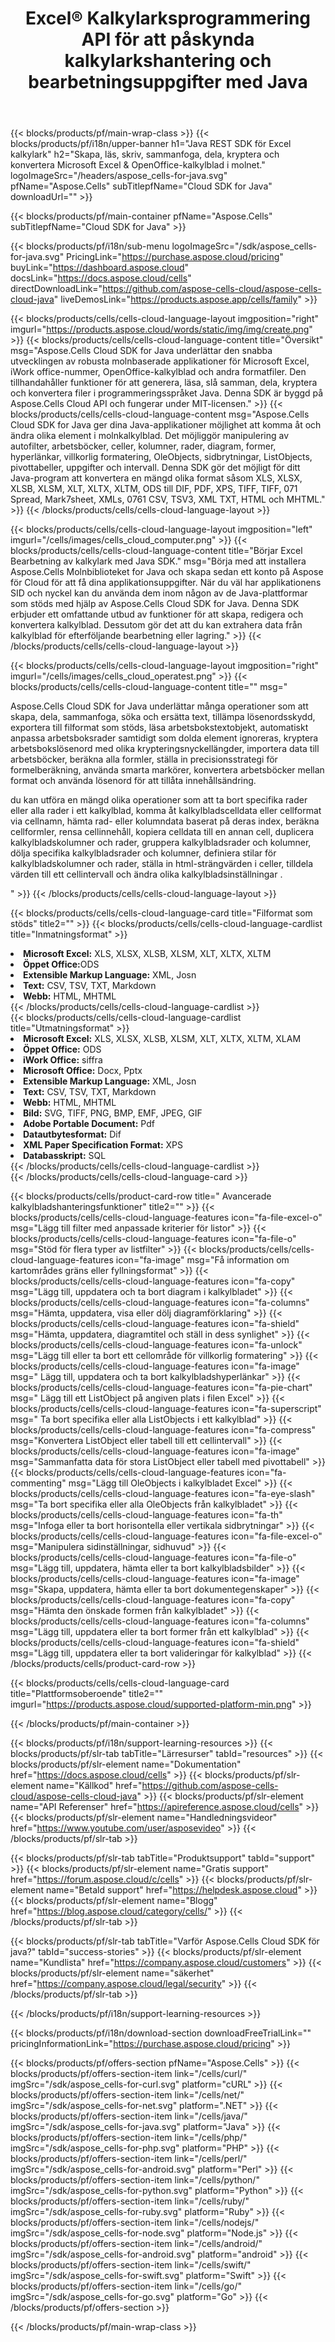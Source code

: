 ﻿---
title: Excel® Kalkylarksprogrammering API för att påskynda kalkylarkshantering och bearbetningsuppgifter med Java
description: API stöd för att bygga plattformsoberoende applikationer med möjlighet att generera, modifiera, konvertera, rendera och skriva ut kalkylblad. Det låter utvecklare hantera kalkylblad, rader, kolumner och celler, skapa kalkylbladsinnehåll och stilar från grunden, importera data till kalkylbladen från olika datakällor, lägga till vanliga och komplexa matematiska, finansiella och textformler, skapa och manipulera pivottabeller, diagram , hyperlänkar, kommentarer, ritobjekt och mycket mer.
weight: 90
---
{{< blocks/products/pf/main-wrap-class >}}
{{< blocks/products/pf/i18n/upper-banner h1="Java REST SDK för Excel kalkylark" h2="Skapa, läs, skriv, sammanfoga, dela, kryptera och konvertera Microsoft Excel & OpenOffice-kalkylblad i molnet." logoImageSrc="/headers/aspose_cells-for-java.svg" pfName="Aspose.Cells" subTitlepfName="Cloud SDK for Java" downloadUrl="" >}}

{{< blocks/products/pf/main-container pfName="Aspose.Cells" subTitlepfName="Cloud SDK for Java" >}}

{{< blocks/products/pf/i18n/sub-menu logoImageSrc="/sdk/aspose_cells-for-java.svg" PricingLink="https://purchase.aspose.cloud/pricing" buyLink="https://dashboard.aspose.cloud" docsLink="https://docs.aspose.cloud/cells" directDownloadLink="https://github.com/aspose-cells-cloud/aspose-cells-cloud-java" liveDemosLink="https://products.aspose.app/cells/family" >}}      

{{< blocks/products/cells/cells-cloud-language-layout imgposition="right" imgurl="https://products.aspose.cloud/words/static/img/img/create.png" >}}
    {{< blocks/products/cells/cells-cloud-language-content title="Översikt" msg="Aspose.Cells Cloud SDK for Java underlättar den snabba utvecklingen av robusta molnbaserade applikationer för Microsoft Excel, iWork office-nummer, OpenOffice-kalkylblad och andra formatfiler. Den tillhandahåller funktioner för att generera, läsa, slå samman, dela, kryptera och konvertera filer i programmeringsspråket Java. Denna SDK är byggd på Aspose.Cells Cloud API och fungerar under MIT-licensen." >}}
    {{< blocks/products/cells/cells-cloud-language-content msg="Aspose.Cells Cloud SDK for Java ger dina Java-applikationer möjlighet att komma åt och ändra olika element i molnkalkylblad. Det möjliggör manipulering av autofilter, arbetsböcker, celler, kolumner, rader, diagram, former, hyperlänkar, villkorlig formatering, OleObjects, sidbrytningar, ListObjects, pivottabeller, uppgifter och intervall. Denna SDK gör det möjligt för ditt Java-program att konvertera en mängd olika format såsom XLS, XLSX, XLSB, XLSM, XLT, XLTX, XLTM, ODS till DIF, PDF, XPS, TIFF, TIFF, 071 Spread, Mark7sheet, XMLs, 0761 CSV, TSV3, XML TXT, HTML och MHTML." >}}
{{< /blocks/products/cells/cells-cloud-language-layout >}}
  
{{< blocks/products/cells/cells-cloud-language-layout imgposition="left" imgurl="/cells/images/cells_cloud_computer.png" >}}
    {{< blocks/products/cells/cells-cloud-language-content title="Börjar Excel Bearbetning av kalkylark med Java SDK." msg="Börja med att installera Aspose.Cells Molnbiblioteket for Java och skapa sedan ett konto på Aspose för Cloud för att få dina applikationsuppgifter. När du väl har applikationens SID och nyckel kan du använda dem inom någon av de Java-plattformar som stöds med hjälp av Aspose.Cells Cloud SDK for Java. Denna SDK erbjuder ett omfattande utbud av funktioner för att skapa, redigera och konvertera kalkylblad. Dessutom gör det att du kan extrahera data från kalkylblad för efterföljande bearbetning eller lagring." >}}
{{< /blocks/products/cells/cells-cloud-language-layout >}}  


{{< blocks/products/cells/cells-cloud-language-layout imgposition="right" imgurl="/cells/images/cells_cloud_operatest.png" >}}
    {{< blocks/products/cells/cells-cloud-language-content title="" msg="<p>Aspose.Cells Cloud SDK for Java underlättar många operationer som att skapa, dela, sammanfoga, söka och ersätta text, tillämpa lösenordsskydd, exportera till filformat som stöds, läsa arbetsbokstextobjekt, automatiskt anpassa arbetsboksrader samtidigt som dolda element ignoreras, kryptera arbetsbokslösenord med olika krypteringsnyckellängder, importera data till arbetsböcker, beräkna alla formler, ställa in precisionsstrategi för formelberäkning, använda smarta markörer, konvertera arbetsböcker mellan format och använda lösenord för att tillåta innehållsändring.</p><p>du kan utföra en mängd olika operationer som att ta bort specifika rader eller alla rader i ett kalkylblad, komma åt kalkylbladscelldata eller cellformat via cellnamn, hämta rad- eller kolumndata baserat på deras index, beräkna cellformler, rensa cellinnehåll, kopiera celldata till en annan cell, duplicera kalkylbladskolumner och rader, gruppera kalkylbladsrader och kolumner, dölja specifika kalkylbladsrader och kolumner, definiera stilar för kalkylbladskolumner och rader, ställa in html-strängvärden i celler, tilldela värden till ett cellintervall och ändra olika kalkylbladsinställningar .</p>" >}}
{{< /blocks/products/cells/cells-cloud-language-layout >}}   

{{< blocks/products/cells/cells-cloud-language-card title="Filformat som stöds" title2="" >}}
    {{< blocks/products/cells/cells-cloud-language-cardlist title="Inmatningsformat" >}}
        <li><b>Microsoft Excel:</b> XLS, XLSX, XLSB, XLSM, XLT, XLTX, XLTM</li>
        <li><b>Öppet Office:</b>ODS</li>
        <li><b>Extensible Markup Language:</b> XML, Josn</li>
        <li><b>Text:</b> CSV, TSV, TXT, Markdown</li>
        <li><b>Webb:</b> HTML, MHTML</li>
     {{< /blocks/products/cells/cells-cloud-language-cardlist >}}   
     {{< blocks/products/cells/cells-cloud-language-cardlist title="Utmatningsformat" >}}
        <li><b>Microsoft Excel:</b> XLS, XLSX, XLSB, XLSM, XLT, XLTX, XLTM, XLAM</li>
        <li><b>Öppet Office:</b> ODS</li>
        <li><b>iWork Office:</b> siffra</li>
        <li><b>Microsoft Office:</b> Docx, Pptx</li>
        <li><b>Extensible Markup Language:</b> XML, Josn</li>
        <li><b>Text:</b> CSV, TSV, TXT, Markdown</li>
        <li><b>Webb:</b> HTML, MHTML</li>
        <li><b>Bild:</b> SVG, TIFF, PNG, BMP, EMF, JPEG, GIF</li>
        <li><b>Adobe Portable Document:</b> Pdf</li>
        <li><b>Datautbytesformat:</b> Dif</li>
        <li><b>XML Paper Specification Format:</b> XPS</li>
        <li><b>Databasskript:</b> SQL</li>
     {{< /blocks/products/cells/cells-cloud-language-cardlist >}}   
{{< /blocks/products/cells/cells-cloud-language-card >}}


{{< blocks/products/cells/product-card-row title=" Avancerade kalkylbladshanteringsfunktioner" title2="" >}}
    {{< blocks/products/cells/cells-cloud-language-features icon="fa-file-excel-o" msg="Lägg till filter med anpassade kriterier för listor" >}}
    {{< blocks/products/cells/cells-cloud-language-features icon="fa-file-o" msg="Stöd för flera typer av listfilter" >}}
    {{< blocks/products/cells/cells-cloud-language-features icon="fa-image" msg="Få information om kartområdes gräns eller fyllningsformat" >}}
    {{< blocks/products/cells/cells-cloud-language-features icon="fa-copy" msg="Lägg till, uppdatera och ta bort diagram i kalkylbladet" >}}
    {{< blocks/products/cells/cells-cloud-language-features icon="fa-columns" msg="Hämta, uppdatera, visa eller dölj diagramförklaring" >}}
    {{< blocks/products/cells/cells-cloud-language-features icon="fa-shield" msg="Hämta, uppdatera, diagramtitel och ställ in dess synlighet" >}}
    {{< blocks/products/cells/cells-cloud-language-features icon="fa-unlock" msg="Lägg till eller ta bort ett cellområde för villkorlig formatering" >}}
    {{< blocks/products/cells/cells-cloud-language-features icon="fa-image" msg=" Lägg till, uppdatera och ta bort kalkylbladshyperlänkar" >}}
    {{< blocks/products/cells/cells-cloud-language-features icon="fa-pie-chart" msg=" Lägg till ett ListObject på angiven plats i filen Excel" >}}
    {{< blocks/products/cells/cells-cloud-language-features icon="fa-superscript" msg=" Ta bort specifika eller alla ListObjects i ett kalkylblad" >}}
    {{< blocks/products/cells/cells-cloud-language-features icon="fa-compress" msg="Konvertera ListObject eller tabell till ett cellintervall" >}}
    {{< blocks/products/cells/cells-cloud-language-features icon="fa-image" msg="Sammanfatta data för stora ListObject eller tabell med pivottabell" >}}
    {{< blocks/products/cells/cells-cloud-language-features icon="fa-commenting" msg="Lägg till OleObjects i kalkylbladet Excel" >}}
    {{< blocks/products/cells/cells-cloud-language-features icon="fa-eye-slash" msg="Ta bort specifika eller alla OleObjects från kalkylbladet" >}}
    {{< blocks/products/cells/cells-cloud-language-features icon="fa-th" msg="Infoga eller ta bort horisontella eller vertikala sidbrytningar" >}}
    {{< blocks/products/cells/cells-cloud-language-features icon="fa-file-excel-o" msg="Manipulera sidinställningar, sidhuvud" >}}
    {{< blocks/products/cells/cells-cloud-language-features icon="fa-file-o" msg="Lägg till, uppdatera, hämta eller ta bort kalkylbladsbilder" >}}
    {{< blocks/products/cells/cells-cloud-language-features icon="fa-image" msg="Skapa, uppdatera, hämta eller ta bort dokumentegenskaper" >}}
    {{< blocks/products/cells/cells-cloud-language-features icon="fa-copy" msg="Hämta den önskade formen från kalkylbladet" >}}
    {{< blocks/products/cells/cells-cloud-language-features icon="fa-columns" msg="Lägg till, uppdatera eller ta bort former från ett kalkylblad" >}}
    {{< blocks/products/cells/cells-cloud-language-features icon="fa-shield" msg="Lägg till, uppdatera eller ta bort valideringar för kalkylblad" >}}
{{< /blocks/products/cells/product-card-row >}}


{{< blocks/products/cells/cells-cloud-language-card title="Plattformsoberoende" title2="" imgurl="https://products.aspose.cloud/supported-platform-min.png" >}}

{{< /blocks/products/pf/main-container >}}

{{< blocks/products/pf/i18n/support-learning-resources >}}
{{< blocks/products/pf/slr-tab tabTitle="Lärresurser" tabId="resources" >}}
{{< blocks/products/pf/slr-element name="Dokumentation" href="https://docs.aspose.cloud/cells" >}}
{{< blocks/products/pf/slr-element name="Källkod" href="https://github.com/aspose-cells-cloud/aspose-cells-cloud-java" >}}
{{< blocks/products/pf/slr-element name="API Referenser" href="https://apireference.aspose.cloud/cells" >}}
{{< blocks/products/pf/slr-element name="Handledningsvideor" href="https://www.youtube.com/user/asposevideo" >}}
{{< /blocks/products/pf/slr-tab >}}

{{< blocks/products/pf/slr-tab tabTitle="Produktsupport" tabId="support" >}}
{{< blocks/products/pf/slr-element name="Gratis support" href="https://forum.aspose.cloud/c/cells" >}}
{{< blocks/products/pf/slr-element name="Betald support" href="https://helpdesk.aspose.cloud" >}}
{{< blocks/products/pf/slr-element name="Blogg" href="https://blog.aspose.cloud/category/cells/" >}}
{{< /blocks/products/pf/slr-tab >}}

{{< blocks/products/pf/slr-tab tabTitle="Varför Aspose.Cells Cloud SDK för java?" tabId="success-stories" >}}
{{< blocks/products/pf/slr-element name="Kundlista" href="https://company.aspose.cloud/customers" >}}
{{< blocks/products/pf/slr-element name="säkerhet" href="https://company.aspose.cloud/legal/security" >}}
{{< /blocks/products/pf/slr-tab >}}

{{< /blocks/products/pf/i18n/support-learning-resources >}}

{{< blocks/products/pf/i18n/download-section downloadFreeTrialLink="" pricingInformationLink="https://purchase.aspose.cloud/pricing" >}}


{{< blocks/products/pf/offers-section pfName="Aspose.Cells" >}}
    {{< blocks/products/pf/offers-section-item link="/cells/curl/" imgSrc="/sdk/aspose_cells-for-curl.svg" platform="cURL" >}}
    {{< blocks/products/pf/offers-section-item link="/cells/net/" imgSrc="/sdk/aspose_cells-for-net.svg" platform=".NET" >}}
    {{< blocks/products/pf/offers-section-item link="/cells/java/" imgSrc="/sdk/aspose_cells-for-java.svg" platform="Java" >}}
    {{< blocks/products/pf/offers-section-item link="/cells/php/" imgSrc="/sdk/aspose_cells-for-php.svg" platform="PHP" >}}
	{{< blocks/products/pf/offers-section-item link="/cells/perl/" imgSrc="/sdk/aspose_cells-for-android.svg" platform="Perl" >}}
    {{< blocks/products/pf/offers-section-item link="/cells/python/" imgSrc="/sdk/aspose_cells-for-python.svg" platform="Python" >}}
    {{< blocks/products/pf/offers-section-item link="/cells/ruby/" imgSrc="/sdk/aspose_cells-for-ruby.svg" platform="Ruby" >}}
    {{< blocks/products/pf/offers-section-item link="/cells/nodejs/" imgSrc="/sdk/aspose_cells-for-node.svg" platform="Node.js" >}}
    {{< blocks/products/pf/offers-section-item link="/cells/android/" imgSrc="/sdk/aspose_cells-for-android.svg" platform="android" >}}
    {{< blocks/products/pf/offers-section-item link="/cells/swift/" imgSrc="/sdk/aspose_cells-for-swift.svg" platform="Swift" >}}
	{{< blocks/products/pf/offers-section-item link="/cells/go/" imgSrc="/sdk/aspose_cells-for-go.svg" platform="Go" >}}
{{< /blocks/products/pf/offers-section >}}

{{< /blocks/products/pf/main-wrap-class >}}
